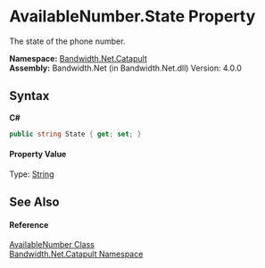 ﻿# AvailableNumber.State Property 
 

The state of the phone number.

**Namespace:**&nbsp;<a href ="N_Bandwidth_Net_Catapult.md">Bandwidth.Net.Catapult</a><br />**Assembly:**&nbsp;Bandwidth.Net (in Bandwidth.Net.dll) Version: 4.0.0

## Syntax

**C#**<br />
``` C#
public string State { get; set; }
```


#### Property Value
Type: <a href="http://msdn2.microsoft.com/en-us/library/s1wwdcbf" target="_blank">String</a>

## See Also


#### Reference
<a href ="T_Bandwidth_Net_Catapult_AvailableNumber.md">AvailableNumber Class</a><br /><a href ="N_Bandwidth_Net_Catapult.md">Bandwidth.Net.Catapult Namespace</a><br />